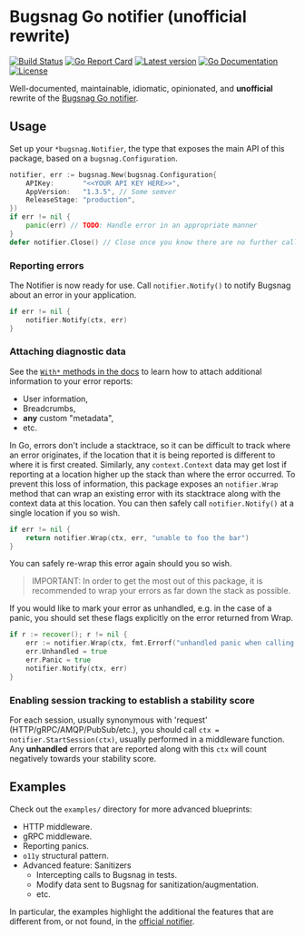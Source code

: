 # Bugsnag Go notifier (unofficial rewrite)

[![Build Status](https://github.com/kinbiko/bugsnag/workflows/Go/badge.svg)](https://github.com/kinbiko/bugsnag/actions)
[![Go Report Card](https://goreportcard.com/badge/github.com/kinbiko/bugsnag)](https://goreportcard.com/report/github.com/kinbiko/bugsnag)
[![Latest version](https://img.shields.io/github/tag/kinbiko/bugsnag.svg?label=latest%20version&style=flat)](https://github.com/kinbiko/bugsnag/releases)
[![Go Documentation](http://img.shields.io/badge/godoc-documentation-blue.svg?style=flat)](https://pkg.go.dev/github.com/kinbiko/bugsnag?tab=doc)
[![License](https://img.shields.io/github/license/kinbiko/bugsnag.svg?style=flat)](https://github.com/kinbiko/mokku/blob/master/.github/LICENSE)

Well-documented, maintainable, idiomatic, opinionated, and **unofficial** rewrite of the [Bugsnag Go notifier](https://github.com/bugsnag/bugsnag-go).

## Usage

Set up your `*bugsnag.Notifier`, the type that exposes the main API of this package, based on a `bugsnag.Configuration`.

```go
notifier, err := bugsnag.New(bugsnag.Configuration{
	APIKey:       "<<YOUR API KEY HERE>>",
	AppVersion:   "1.3.5", // Some semver
	ReleaseStage: "production",
})
if err != nil {
	panic(err) // TODO: Handle error in an appropriate manner
}
defer notifier.Close() // Close once you know there are no further calls to notifier.Notify or notifier.StartSession.
```

### Reporting errors

The Notifier is now ready for use.
Call `notifier.Notify()` to notify Bugsnag about an error in your application.

```go
if err != nil {
    notifier.Notify(ctx, err)
}
```

### Attaching diagnostic data

See the [`With*` methods in the docs](https://pkg.go.dev/github.com/kinbiko/bugsnag) to learn how to attach additional information to your error reports:

- User information,
- Breadcrumbs,
- **any** custom "metadata",
- etc.

In Go, errors don't include a stacktrace, so it can be difficult to track where an error originates, if the location that it is being reported is different to where it is first created.
Similarly, any `context.Context` data may get lost if reporting at a location higher up the stack than where the error occurred.
To prevent this loss of information, this package exposes an `notifier.Wrap` method that can wrap an existing error with its stacktrace along with the context data at this location.
You can then safely call `notifier.Notify()` at a single location if you so wish.

```go
if err != nil {
    return notifier.Wrap(ctx, err, "unable to foo the bar")
}
```

You can safely re-wrap this error again should you so wish.

> IMPORTANT: In order to get the most out of this package, it is recommended to wrap your errors as far down the stack as possible.

If you would like to mark your error as unhandled, e.g. in the case of a panic, you should set these flags explicitly on the error returned from Wrap.

```go
if r := recover(); r != nil {
    err := notifier.Wrap(ctx, fmt.Errorf("unhandled panic when calling FooBar: %v", r))
    err.Unhandled = true
    err.Panic = true
    notifier.Notify(ctx, err)
}
```

### Enabling session tracking to establish a stability score

For each session, usually synonymous with 'request' (HTTP/gRPC/AMQP/PubSub/etc.), you should call `ctx = notifier.StartSession(ctx)`, usually performed in a middleware function.
Any **unhandled** errors that are reported along with this `ctx` will count negatively towards your stability score.

## Examples

Check out the `examples/` directory for more advanced blueprints:

- HTTP middleware.
- gRPC middleware.
- Reporting panics.
- `o11y` structural pattern.
- Advanced feature: Sanitizers
  - Intercepting calls to Bugsnag in tests.
  - Modify data sent to Bugsnag for sanitization/augmentation.
  - etc.

In particular, the examples highlight the additional the features that are different from, or not found, in the [official notifier](https://github.com/bugsnag/bugsnag-go).
